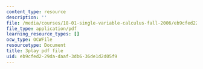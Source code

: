 ```yaml
---
content_type: resource
description: ''
file: /media/courses/18-01-single-variable-calculus-fall-2006/eb9cfed229dadaaf3db636de1d2d05f9_XRkgBWbWvg4.pdf
file_type: application/pdf
learning_resource_types: []
ocw_type: OCWFile
resourcetype: Document
title: 3play pdf file
uid: eb9cfed2-29da-daaf-3db6-36de1d2d05f9
---
```

